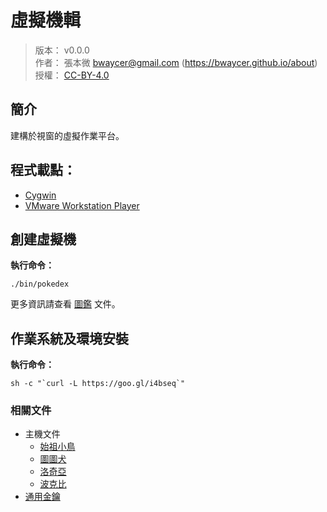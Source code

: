 虛擬機輯
=======


> 版本： v0.0.0<br />
> 作者： 張本微 <bwaycer@gmail.com> (https://bwaycer.github.io/about)<br />
> 授權： [CC-BY-4.0](https://creativecommons.org/licenses/by/4.0/deed.zh_TW)



## 簡介


建構於視窗的虛擬作業平台。



## 程式載點：


* [Cygwin](https://www.cygwin.com/)
* [VMware Workstation Player](https://www.vmware.com/products/player/playerpro-evaluation.html)



## 創建虛擬機


**執行命令：**

```
./bin/pokedex
```

更多資訊請查看 [圖鑑](/looseLeaf/pokedex.md) 文件。



## 作業系統及環境安裝


**執行命令：**

```
sh -c "`curl -L https://goo.gl/i4bseq`"
```



### 相關文件


* 主機文件
  * [始祖小鳥](/looseLeaf/Archen.md)
  * [圖圖犬](/looseLeaf/Smeargle.md)
  * [洛奇亞](/looseLeaf/Lugia.md)
  * [波克比](/looseLeaf/Togepi.md)
* [通用金鑰](/looseLeaf/vmpass.md)

